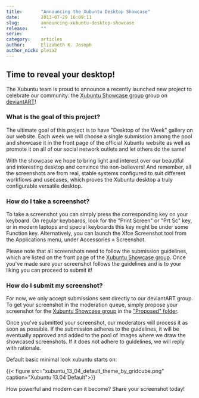 ```yaml
---
title:       "Announcing the Xubuntu Desktop Showcase"
date:        2013-07-29 16:09:11
slug:        announcing-xubuntu-desktop-showcase
release:     ""
serie:       
category:    articles
author:      Elizabeth K. Joseph
author_nick: pleia2
---
```


Time to reveal your desktop!
----------------------------

The Xubuntu team is proud to announce a recently launched new project to celebrate our community: the [Xubuntu Showcase group](http://xubuntu-showcase.deviantart.com/) group on [deviantART](http://www.deviantart.com/)!

### What is the goal of this project?

The ultimate goal of this project is to have "Desktop of the Week" gallery on our website. Each week we will choose a single submission among the pool and showcase it in the front page of the official Xubuntu website as well as promote it on all of our social network outlets and let others do the same!

With the showcase we hope to bring light and interest over our beautiful and interesting desktop and convince the non-believers! And remember, all the screenshots are from real, stable systems configured to suit different workflows and usecases, which proves the Xubuntu desktop a truly configurable versatile desktop.

### How do I take a screenshot?

To take a screenshot you can simply press the corresponding key on your keyboard. On regular keyboards, look for the "Print Screen" or "Prt Sc" key, or in modern laptops and special keyboards this key might be under some Function key. Alternatively, you can launch the Xfce Screenshot tool from the Applications menu, under Accessories » Screenshot.

Please note that all screenshots need to follow the submission guidelines, which are listed on the front page of the [Xubuntu Showcase group](http://xubuntu-showcase.deviantart.com/). Once you've made sure your screenshot follows the guidelines and is to your liking you can proceed to submit it!

### How do I submit my screenshot?

For now, we only accept submissions sent directly to our deviantART group. To get your screenshot in the moderation queue, simply propose your screenshot for the [Xubuntu Showcase group](http://xubuntu-showcase.deviantart.com/) in the ["Proposed" folder](http://xubuntu-showcase.deviantart.com/gallery/44567713).

Once you've submitted your screenshot, our moderators will process it as soon as possible. If the submission adheres to the guidelines, it will be eventually approved and added to the pool of images where we draw the showcased screenshots. If it does not adhere to guidelines, we will reply with rationale.

Default basic minimal look xubuntu starts on:

{{< figure src="xubuntu_13_04_default_theme_by_gridcube.png" caption="Xubuntu 13.04 Default">}}

How powerful and modern can it become? Share your screenshot today!
